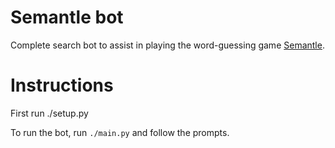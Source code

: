 # Semantle bot

Complete search bot to assist in playing the word-guessing game [Semantle](https://semantle.com/).

# Instructions
First run ./setup.py

To run the bot, run `./main.py` and follow the prompts.
